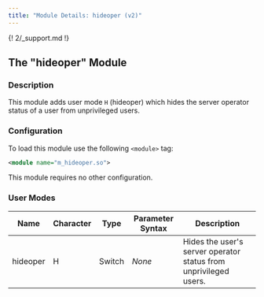 ```yaml
---
title: "Module Details: hideoper (v2)"
---
```


{! 2/_support.md !}

## The "hideoper" Module

### Description

This module adds user mode `H` (hideoper) which hides the server operator status of a user from unprivileged users.

### Configuration

To load this module use the following `<module>` tag:

```xml
<module name="m_hideoper.so">
```

This module requires no other configuration.

### User Modes

Name     | Character | Type   | Parameter Syntax | Description
-------- | --------- | ------ | ---------------- | -----------
hideoper | H         | Switch | *None*           | Hides the user's server operator status from unprivileged users.
